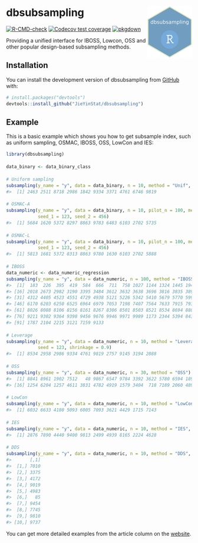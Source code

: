 
<!-- README.md is generated from README.Rmd. Please edit that file -->

# dbsubsampling <a href="https://jieyinstat.github.io/dbsubsampling/"><img src="man/figures/logo.png" align="right" height="139" alt="dbsubsampling website" /></a>

<!-- badges: start -->

[![R-CMD-check](https://github.com/JieYinStat/dbsubsampling/actions/workflows/R-CMD-check.yaml/badge.svg)](https://github.com/JieYinStat/dbsubsampling/actions/workflows/R-CMD-check.yaml)
[![Codecov test
coverage](https://codecov.io/gh/JieYinStat/dbsubsampling/branch/master/graph/badge.svg)](https://app.codecov.io/gh/JieYinStat/dbsubsampling?branch=master)
[![pkgdown](https://github.com/JieYinStat/dbsubsampling/actions/workflows/pkgdown.yaml/badge.svg)](https://github.com/JieYinStat/dbsubsampling/actions/workflows/pkgdown.yaml)
<!-- badges: end -->

Providing a unified interface for IBOSS, Lowcon, OSS and other popular
design-based subsampling methods.

## Installation

You can install the development version of dbsubsampling from
[GitHub](https://github.com/) with:

``` r
# install.packages("devtools")
devtools::install_github("JieYinStat/dbsubsampling")
```

## Example

This is a basic example which shows you how to get subsample index, such
as uniform sampling, OSMAC, IBOSS, OSS, LowCon and IES:

``` r
library(dbsubsampling)

data_binary <- data_binary_class

# Uniform sampling
subsampling(y_name = "y", data = data_binary, n = 10, method = "Unif", seed = 123)
#>  [1] 2463 2511 8718 2986 1842 9334 3371 4761 6746 9819

# OSMAC-A
subsampling(y_name = "y", data = data_binary, n = 10, pilot_n = 100, method = "OSMAC_A", 
            seed_1 = 123, seed_2 = 456)
#>  [1] 5684 1620 5372 8297 8863 9783 6483 6103 2702 5735

# OSMAC-L
subsampling(y_name = "y", data = data_binary, n = 10, pilot_n = 100, method = "OSMAC_L",
            seed_1 = 123, seed_2 = 456)
#>  [1] 5813 1681 5372 8313 8863 9780 1630 6103 2702 5888

# IBOSS
data_numeric <- data_numeric_regression
subsampling(y_name = "y", data = data_numeric, n = 100, method = "IBOSS")
#>  [1]  183  226  395  419  584  666  711  758 1027 1144 1324 1445 1940 1946 1978
#> [16] 2018 2673 2982 3190 3395 3484 3612 3632 3638 3696 3816 3835 3896 3921 4256
#> [31] 4312 4405 4523 4551 4729 4938 5121 5226 5342 5410 5679 5770 5995 6089 6163
#> [46] 6170 6203 6250 6525 6964 6979 7053 7198 7407 7564 7633 7915 7935 7967 7992
#> [61] 8026 8088 8106 8156 8161 8267 8306 8501 8503 8521 8534 8694 8805 8841 9117
#> [76] 9211 9302 9364 9398 9456 9676 9946 9971 9989 1173 2344 5394 8438 8567 9239
#> [91] 1787 2104 2215 3121 7159 9133

# Leverage
subsampling(y_name = "y", data = data_numeric, n = 10, method = "Leverage", replace = TRUE, 
            seed = 123, shrinkage = 0.9)
#>  [1] 8534 2958 2986 9334 4761 9819 2757 9145 3194 2888

# OSS
subsampling(y_name = "y", data = data_numeric, n = 30, method = "OSS")
#>  [1] 8841 8961 1902 7512   48 9867 6547 9784 3392 3622 5780 6594 1890 1850 8335
#> [16] 1254 6204 1257 4611 3831 4782 4919 1579 3404  718 7189 2060 4899  590 1800

# LowCon
subsampling(y_name = "y", data = data_numeric, n = 10, method = "LowCon", seed = 123, theta = 1)
#>  [1] 6032 6633 4180 5093 6005 7093 3621 4429 1715 7143

# IES
subsampling(y_name = "y", data = data_numeric, n = 10, method = "IES", seed = 123, q = 16)
#>  [1] 2876 7890 4440 9400 9813 2499 4939 8165 2224 4628

# DDS
subsampling(y_name = "y", data = data_numeric, n = 10, method = "DDS", ratio = 0.85)
#>       [,1]
#>  [1,] 7010
#>  [2,] 3375
#>  [3,] 4172
#>  [4,] 9019
#>  [5,] 4983
#>  [6,]   85
#>  [7,] 9454
#>  [8,] 7745
#>  [9,] 9810
#> [10,] 9737
```

You can get more detailed examples from the article column on the
[website](https://jieyinstat.github.io/dbsubsampling/).
